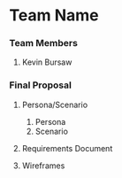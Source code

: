 # Team Name

### Team Members
1. Kevin Bursaw


### Final Proposal
1. Persona/Scenario
    1. Persona
    2. Scenario
2. Requirements Document

3. Wireframes






